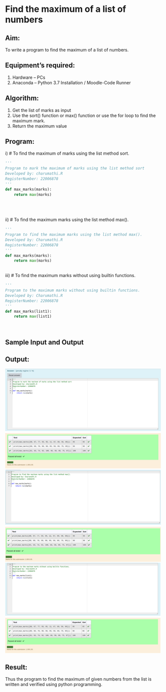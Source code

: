 # Find the maximum of a list of numbers
## Aim:
To write a program to find the maximum of a list of numbers.
## Equipment’s required:
1.	Hardware – PCs
2.	Anaconda – Python 3.7 Installation / Moodle-Code Runner
## Algorithm:
1.	Get the list of marks as input
2.	Use the sort() function or max() function or use the for loop to find the maximum mark.
3.	Return the maximum value
## Program:

i)	# To find the maximum of marks using the list method sort.
```Python
''' 
Program to mark the maximum of marks using the list method sort
Developed by: charumathi.R 
RegisterNumber: 22006878 
'''
def max_marks(marks):
    return max(marks)





```

ii)	# To find the maximum marks using the list method max().
```Python
''' 
Program to find the maximum marks using the list method max().
Developed by: Charumathi.R
RegisterNumber: 22006878
'''
def max_marks(marks):
    return max(marks)



```

iii) # To find the maximum marks without using builtin functions.
```Python
''' 
Program to the maximum marks without using builtin functions.
Developed by: Charumathi.R
RegisterNumber: 22006878
'''
def max_marks(list1):
    return max(list1)




```
## Sample Input and Output

## Output:
![OUTPUT](./findmax1.png)
![OUTPUT](./findmax2.png)
![OUTPUT](./findmax3.png)

## Result:
Thus the program to find the maximum of given numbers from the list is written and verified using python programming.